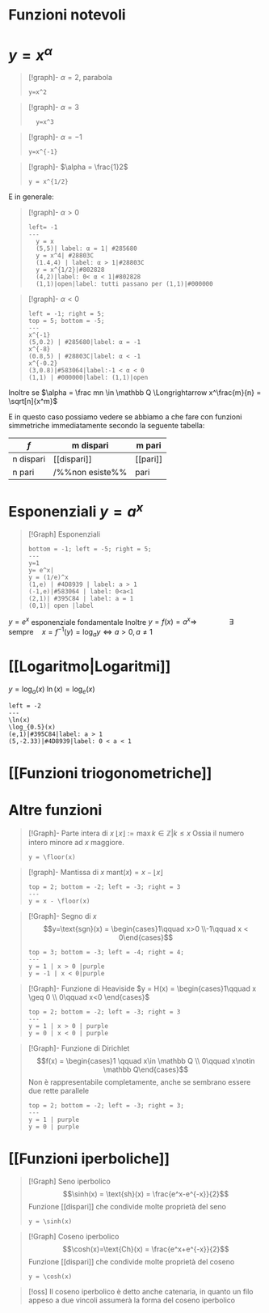 # Funzioni notevoli

# $y = x^\alpha$

>[!graph]- $\alpha = 2$, parabola
>```desmos-graph
>y=x^2
>```

>[!graph]- $\alpha = 3$
>```desmos-graph
>	y=x^3
>```

>[!graph]- $\alpha = -1$
>```desmos-graph
>y=x^{-1}
>```

>[!graph]- $\alpha = \frac{1}2$
>```desmos-graph
>y = x^{1/2}
>``` 

E in generale:
>[!graph]- $\alpha > 0$
>```desmos-graph
>left= -1
>---
>	y = x
>	(5,5)| label: α = 1| #285680
>	y = x^4| #28803C
>	(1.4,4) | label: α > 1|#28803C
>	y = x^{1/2}|#802828
>	(4,2)|label: 0< α < 1|#802828
>	(1,1)|open|label: tutti passano per (1,1)|#000000
>```

>[!graph]- $\alpha < 0$
>```desmos-graph
>left = -1; right = 5;
>top = 5; bottom = -5;
>---
>x^{-1}
>(5,0.2) | #285680|label: α = -1
>x^{-8}
>(0.8,5) | #28803C|label: α < -1
>x^{-0.2}
>(3,0.8)|#583064|label:-1 < α < 0
>(1,1) | #000000|label: (1,1)|open
>```

Inoltre se $\alpha = \frac mn \in \mathbb Q \Longrightarrow x^\frac{m}{n} = \sqrt[n]{x^m}$

E in questo caso possiamo vedere se abbiamo a che fare con funzioni simmetriche immediatamente secondo la seguente tabella:

$f$|m dispari | m pari|
--- | --- | ---
n dispari  | [[dispari]] | [[pari]]
n pari | /%%non esiste%%| pari|




# Esponenziali $y = a^x$
>[!Graph] Esponenziali
>```desmos-graph
>bottom = -1; left = -5; right = 5;
>---
>y=1
>y= e^x|
>y = (1/e)^x
>(1,e) | #4D8939 | label: a > 1
>(-1,e)|#583064 | label: 0<a<1
>(2,1)| #395C84 | label: a = 1
>(0,1)| open |label 
>
>```

$y = e^x$ esponenziale fondamentale
Inoltre $y = f(x) = a^x\Longrightarrow\qquad\qquad\exists \text{ sempre}\quad x = f^{-1}(y) = \log_ay \Leftrightarrow a > 0, a \neq 1$ 

# [[Logaritmo|Logaritmi]]
$y = \log_a (x)$
$\ln(x) = \log_e(x)$
```desmos-graph
left = -2
---
\ln(x)
\log_{0.5}(x)
(e,1)|#395C84|label: a > 1
(5,-2.33)|#4D8939|label: 0 < a < 1
```

# [[Funzioni triogonometriche]]

# Altre funzioni

>[!Graph]- Parte intera di $x$
>$\lfloor x \rfloor := \max{k \in \mathbb Z | k \leq x}$
>Ossia il numero intero minore ad $x$ maggiore.
>```desmos-graph
>y = \floor(x)
>```

>[!graph]- Mantissa di $x$
>$\text{mant}(x) = x - \lfloor x \rfloor$
>```desmos-graph
>top = 2; bottom = -2; left = -3; right = 3
>---
>y = x - \floor(x)
>```

>[!Graph]- Segno di $x$
>$$y=\text{sgn}(x) = \begin{cases}1\qquad x>0 \\-1\qquad x < 0\end{cases}$$
>```desmos-graph
>top = 3; bottom = -3; left = -4; right = 4;
>---
>y = 1 | x > 0 |purple
>y = -1 | x < 0|purple
>```

>[!Graph]- Funzione di Heaviside
>$y = H(x) = \begin{cases}1\qquad x \geq 0 \\
>0\qquad x<0 \end{cases}$
>```desmos-graph
>top = 2; bottom = -2; left = -3; right = 3
>---
>y = 1 | x > 0 | purple 
>y = 0 | x < 0 | purple
>```

>[!Graph]- Funzione di Dirichlet
>$$f(x) = \begin{cases}1 \qquad x\in \mathbb Q \\
>0\qquad x\notin \mathbb Q\end{cases}$$
>Non è rappresentabile completamente, anche se sembrano essere due rette parallele
>```desmos-graph
>top = 2; bottom = -2; left = -3; right = 3; 
>---
>y = 1 | purple
>y = 0 | purple
>```

# [[Funzioni iperboliche]]
>[!Graph] Seno iperbolico
>$$\sinh(x) = \text{sh}(x) = \frac{e^x-e^{-x}}{2}$$
>Funzione [[dispari]] che condivide molte proprietà del seno
>```desmos-graph
>y = \sinh(x)
>```

>[!Graph] Coseno iperbolico
>$$\cosh(x)=\text{Ch}(x) = \frac{e^x+e^{-x}}{2}$$
>Funzione [[dispari]] che condivide molte proprietà del coseno
>```desmos-graph
>y = \cosh(x)
>```

>[!oss] 
>Il coseno iperbolico è detto anche catenaria, in quanto un filo appeso a due vincoli assumerà la forma del coseno iperbolico